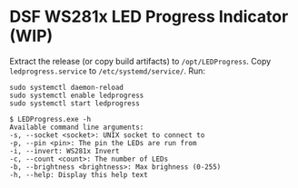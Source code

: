 # DSF WS281x LED Progress Indicator (WIP)

Extract the release (or copy build artifacts) to `/opt/LEDProgress`.
Copy `ledprogress.service` to `/etc/systemd/service/`. 
Run:
```
sudo systemctl daemon-reload
sudo systemctl enable ledprogress
sudo systemctl start ledprogress
```



```
$ LEDProgress.exe -h
Available command line arguments:
-s, --socket <socket>: UNIX socket to connect to
-p, --pin <pin>: The pin the LEDs are run from
-i, --invert: WS281x Invert
-c, --count <count>: The number of LEDs
-b, --brightness <brightness>: Max brighness (0-255)
-h, --help: Display this help text
```